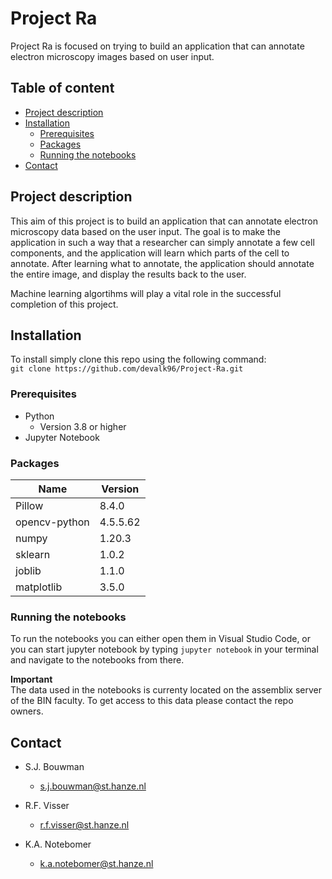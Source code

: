 # Project Ra #
Project Ra is focused on trying to build an application that can annotate electron microscopy images based on user input.

## Table of content

- [Project description](#project-description)
- [Installation](#installation)
    * [Prerequisites](#prerequisites)
    * [Packages](#packages)
    * [Running the notebooks](#running-the-notebooks)
- [Contact](#contact)

## Project description
This aim of this project is to build an application that can annotate electron microscopy data based on the user input. The goal is to make the application in such a way that a researcher can simply annotate a few cell components, and the application will learn which parts of the cell to annotate. After learning what to annotate, the application should annotate the entire image, and display the results back to the user.

Machine learning algortihms will play a vital role in the successful completion of this project.

## Installation
To install simply clone this repo using the following command:  
``git clone https://github.com/devalk96/Project-Ra.git``

### Prerequisites
* Python 
  * Version 3.8 or higher
* Jupyter Notebook

### Packages
|Name                                   |Version              |   
|---                                    |---                  |
|Pillow                                 |8.4.0                |
|opencv-python                          |4.5.5.62             |
|numpy                                  |1.20.3               |
|sklearn                                |1.0.2                |
|joblib                                 |1.1.0                |
|matplotlib                             |3.5.0                |

### Running the notebooks

To run the notebooks you can either open them in Visual Studio Code, or you can start jupyter notebook by typing ``jupyter notebook`` in your terminal and navigate to the notebooks from there. 

**Important**  
The data used in the notebooks is currenty located on the assemblix server of the BIN faculty. To get access to this data please contact the repo owners.

## Contact

* S.J. Bouwman
  * s.j.bouwman@st.hanze.nl 

* R.F. Visser
  * r.f.visser@st.hanze.nl 

* K.A. Notebomer
  * k.a.notebomer@st.hanze.nl

